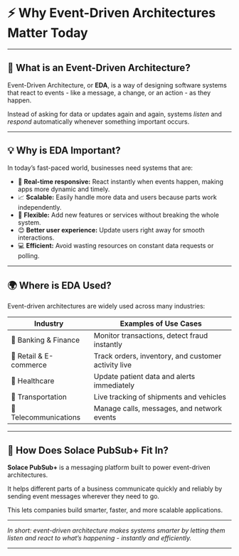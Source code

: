 # ⚡ Why Event-Driven Architectures Matter Today

---

## 🤔 What is an Event-Driven Architecture?

Event-Driven Architecture, or **EDA**, is a way of designing software systems that react to events - like a message, a change, or an action - as they happen.

Instead of asking for data or updates again and again, systems *listen* and *respond* automatically whenever something important occurs.

---

## 💡 Why is EDA Important?

In today’s fast-paced world, businesses need systems that are:

- 🚀 **Real-time responsive:** React instantly when events happen, making apps more dynamic and timely.  
- 📈 **Scalable:** Easily handle more data and users because parts work independently.  
- 🔄 **Flexible:** Add new features or services without breaking the whole system.  
- 😊 **Better user experience:** Update users right away for smooth interactions.  
- 💻 **Efficient:** Avoid wasting resources on constant data requests or polling.

---

## 🌍 Where is EDA Used?

Event-driven architectures are widely used across many industries:

| Industry             | Examples of Use Cases                          |
|----------------------|-----------------------------------------------|
| 🏦 Banking & Finance  | Monitor transactions, detect fraud instantly  |
| 🛒 Retail & E-commerce | Track orders, inventory, and customer activity live |
| 🏥 Healthcare         | Update patient data and alerts immediately    |
| 🚚 Transportation     | Live tracking of shipments and vehicles       |
| 📡 Telecommunications | Manage calls, messages, and network events     |

---

## 🔗 How Does Solace PubSub+ Fit In?

**Solace PubSub+** is a messaging platform built to power event-driven architectures.

It helps different parts of a business communicate quickly and reliably by sending event messages wherever they need to go.

This lets companies build smarter, faster, and more scalable applications.

---

*In short: event-driven architecture makes systems smarter by letting them listen and react to what’s happening - instantly and efficiently.*

---
